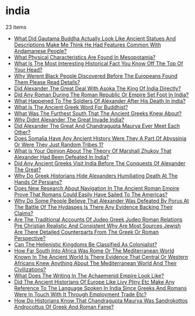 # india
23 items

* [What Did Gautama Buddha Actually Look Like Ancient Statues And Descriptions Make Me Think He Had Features Common With Andamanese People?](2015\what-did-gautama-buddha-actually-look-like-ancient-statues-and-descriptions-make-me-think-he-had-features-common-with-andamanese-people.md)
* [What Physical Characteristics Are Found In Mesopotamia?](2015\what-physical-characteristics-are-found-in-mesopotamia.md)
* [What Is The Most Interesting Historical Fact You Know Off The Top Of Your Head?](2016\what-is-the-most-interesting-historical-fact-you-know-off-the-top-of-your-head.md)
* [Why Werent Black People Discovered Before The Europeans Found Them Please Read Details?](2016\why-werent-black-people-discovered-before-the-europeans-found-them-please-read-details.md)
* [Did Alexander The Great Deal With Asoka The King Of India Directly?](2017\did-alexander-the-great-deal-with-asoka-the-king-of-india-directly.md)
* [Did Any Roman During The Roman Republic Or Empire Set Foot In India?](2017\did-any-roman-during-the-roman-republic-or-empire-set-foot-in-india.md)
* [What Happened To The Soldiers Of Alexander After His Death In India?](2017\what-happened-to-the-soldiers-of-alexander-after-his-death-in-india.md)
* [What Is The Ancient Greek Word For Buddhist?](2017\what-is-the-ancient-greek-word-for-buddhist.md)
* [What Was The Furthest South That The Ancient Greeks Knew About?](2017\what-was-the-furthest-south-that-the-ancient-greeks-knew-about.md)
* [Why Didnt Alexander The Great Invade India?](2017\why-didnt-alexander-the-great-invade-india.md)
* [Did Alexander The Great And Chandragupta Maurya Ever Meet Each Other?](2018\did-alexander-the-great-and-chandragupta-maurya-ever-meet-each-other.md)
* [Does Somalia Have Any Ancient History Were They A Part Of Abyssinia Or Were They Just Random Tribes 1?](2018\does-somalia-have-any-ancient-history-were-they-a-part-of-abyssinia-or-were-they-just-random-tribes-1.md)
* [What Is Your Opinion About The Theory Of Marshall Zhukov That Alexander Had Been Defeated In India?](2018\what-is-your-opinion-about-the-theory-of-marshall-zhukov-that-alexander-had-been-defeated-in-india.md)
* [Did Any Ancient Greeks Visit India Before The Conquests Of Alexander The Great?](2019\did-any-ancient-greeks-visit-india-before-the-conquests-of-alexander-the-great.md)
* [Why Do Greek Historians Hide Alexanders Humiliating Death At The Hands Of Persians?](2019\why-do-greek-historians-hide-alexanders-humiliating-death-at-the-hands-of-persians.md)
* [Does New Research About Navigation In The Ancient Roman Empire Prove That Romans Could Easily Have Sailed To The Americas?](2020\does-new-research-about-navigation-in-the-ancient-roman-empire-prove-that-romans-could-easily-have-sailed-to-the-americas.md)
* [Why Do Some People Believe That Alexander Was Defeated By Porus At The Battle Of The Hydaspes Is There Any Evidence Backing Their Claims?](2020\why-do-some-people-believe-that-alexander-was-defeated-by-porus-at-the-battle-of-the-hydaspes-is-there-any-evidence-backing-their-claims.md)
* [Are The Traditional Accounts Of Judeo Greek Judeo Roman Relations Pre Christian Realistic And Consistent Why Are Most Sources Jewish Are There Detailed Counterparts From The Greek Or Roman Perspective?](2021\are-the-traditional-accounts-of-judeo-greek-judeo-roman-relations-pre-christian-realistic-and-consistent-why-are-most-sources-jewish-are-there-detailed-counterparts-from-the-greek-or-roman-perspective.md)
* [Can The Hellenistic Kingdoms Be Classified As Colonialist?](2021\can-the-hellenistic-kingdoms-be-classified-as-colonialist.md)
* [How Far South Into Africa Was Rome Or The Mediterranean World Known In The Ancient World Is There Evidence That Central Or Western Africans Knew Anything About The Mediterranean World And Their Civilizations?](2021\how-far-south-into-africa-was-rome-or-the-mediterranean-world-known-in-the-ancient-world-is-there-evidence-that-central-or-western-africans-knew-anything-about-the-mediterranean-world-and-their-civilizations.md)
* [What Does The Writing In The Achaemenid Empire Look Like?](2021\what-does-the-writing-in-the-achaemenid-empire-look-like.md)
* [Did The Ancient Historians Of Europe Like Livy Pliny Etc Make Any Reference To The Language Spoken In India Since Greeks And Romans Were In Touch With It Through Employment Trade Etc?](2022\did-the-ancient-historians-of-europe-like-livy-pliny-etc-make-any-reference-to-the-language-spoken-in-india-since-greeks-and-romans-were-in-touch-with-it-through-employment-trade-etc.md)
* [How Do Historians Know That Chandragupta Maurya Was Sandrokottos Androcottus Of Greek And Roman Fame?](2022\how-do-historians-know-that-chandragupta-maurya-was-sandrokottos-androcottus-of-greek-and-roman-fame.md)
